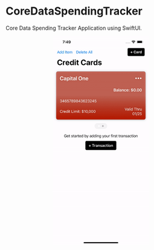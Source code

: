 # CoreDataSpendingTracker
Core Data Spending Tracker Application using SwiftUI.

<p align="center">
  <img src="SwiftUICoreDataSpendingTracker.gif" width="256" height="550" title="CoreDataSpendingTracker">
</p>
